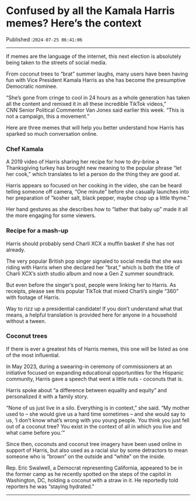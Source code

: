 # Confused by all the Kamala Harris memes? Here’s the context

Published :`2024-07-25 06:41:06`

---

If memes are the language of the internet, this next election is absolutely being taken to the streets of social media.

From coconut trees to “brat” summer laughs, many users have been having fun with Vice President Kamala Harris as she has become the presumptive Democratic nominee.

“She’s gone from cringe to cool in 24 hours as a whole generation has taken all the content and remixed it in all these incredible TikTok videos,” CNN Senior Political Commentor Van Jones said earlier this week. “This is not a campaign, this a movement.”

Here are three memes that will help you better understand how Harris has sparked so much conversation online.

### Chef Kamala

A 2019 video of Harris sharing her recipe for how to dry-brine a Thanksgiving turkey has brought new meaning to the popular phrase “let her cook,” which translates to let a person do the thing they are good at.

Harris appears so focused on her cooking in the video, she can be heard telling someone off camera, “One minute” before she casually launches into her preparation of ”kosher salt, black pepper, maybe chop up a little thyme.”

Her hand gestures as she describes how to “lather that baby up” made it all the more engaging for some viewers.

### Recipe for a mash-up

Harris should probably send Charli XCX a muffin basket if she has not already.

The very popular British pop singer signaled to social media that she was riding with Harris when she declared her “brat,” which is both the title of Charli XCX’s sixth studio album and now a Gen Z summer soundtrack.

But even before the singer’s post, people were linking her to Harris. As receipts, please see this popular TikTok that mixed Charli’s single “360” with footage of Harris.

Way to rizz up a presidential candidate! If you don’t understand what that means, a helpful translation is provided here for anyone in a household without a tween.

### Coconut trees

If there is ever a greatest hits of Harris memes, this one will be listed as one of the most influential.

In May 2023, during a swearing-in ceremony of commissioners at an initiative focused on expanding educational opportunities for the Hispanic community, Harris gave a speech that went a little nuts - coconuts that is.

Harris spoke about “a difference between equality and equity” and personalized it with a family story.

“None of us just live in a silo. Everything is in context,” she said. “My mother used to – she would give us a hard time sometimes – and she would say to us, ‘I don’t know what’s wrong with you young people. You think you just fell out of a coconut tree? You exist in the context of all in which you live and what came before you.’”

Since then, coconuts and coconut tree imagery have been used online in support of Harris, but also used as a racial slur by some detractors to mean someone who is “brown” on the outside and “white” on the inside.

Rep. Eric Swalwell, a Democrat representing California, appeared to be in the former camp as he recently spotted on the steps of the capitol in Washington, DC, holding a coconut with a straw in it. He reportedly told reporters he was “staying hydrated.”

---


